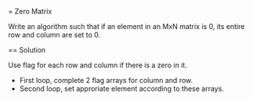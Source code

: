 = Zero Matrix

Write an algorithm such that if an element in an MxN matrix is 0,
its entire row and column are set to 0.

== Solution

Use flag for each row and column if there is a zero in it.

* First loop, complete 2 flag arrays for column and row.
* Second loop, set approriate element according to these arrays.
